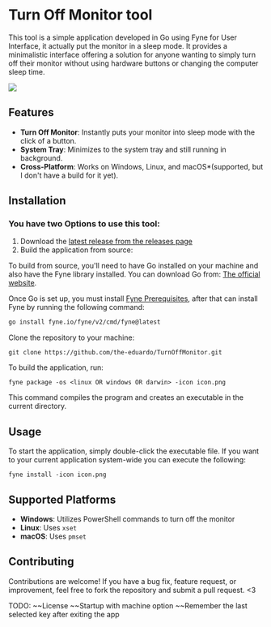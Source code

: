 # Turn Off Monitor tool

This tool is a simple application developed in Go using Fyne for User Interface, it actually put the monitor in a sleep mode. It provides a minimalistic interface offering a solution for anyone wanting to simply turn off their monitor without using hardware buttons or changing the computer sleep time.


![](https://i.imgur.com/vOYbVmS.png)
## Features

- **Turn Off Monitor**: Instantly puts your monitor into sleep mode with the click of a button.
- **System Tray**: Minimizes to the system tray and still running in background.
- **Cross-Platform**: Works on Windows, Linux, and macOS*(supported, but I don't have a build for it yet).

## Installation
### You have two Options to use this tool:
1. Download the [latest release from the releases page](https://github.com/the-eduardo/TurnOffMonitor/releases/latest) 
2. Build the application from source:

To build from source, you'll need to have Go installed on your machine and also have the Fyne library installed. You can download Go from: 
[The official website](https://go.dev/doc/install). 

Once Go is set up, you must install [Fyne Prerequisites](https://docs.fyne.io/started/), after that can install Fyne by running the following command:
```bash
go install fyne.io/fyne/v2/cmd/fyne@latest
```
Clone the repository to your machine:
```
git clone https://github.com/the-eduardo/TurnOffMonitor.git
```
To build the application, run:
```
fyne package -os <linux OR windows OR darwin> -icon icon.png
```

This command compiles the program and creates an executable in the current directory.

## Usage
To start the application, simply double-click the executable file.
If you want to your current application system-wide you can execute the following:
```
fyne install -icon icon.png
```

## Supported Platforms

- **Windows**: Utilizes PowerShell commands to turn off the monitor
- **Linux**: Uses `xset`
- **macOS**: Uses `pmset`

## Contributing

Contributions are welcome! If you have a bug fix, feature request, or improvement, feel free to fork the repository and submit a pull request. <3

TODO:
~~License
~~Startup with machine option
~~Remember the last selected key after exiting the app
